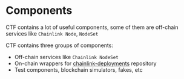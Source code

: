 # Components

CTF contains a lot of useful components, some of them are off-chain services like `Chainlink Node`, `NodeSet`

CTF contains three groups of components:
- Off-chain services like `Chainlink NodeSet`
- On-chain wrappers for [chainlink-deployments](https://github.com/smartcontractkit/chainlink-deployments) repository
- Test components, blockchain simulators, fakes, etc

